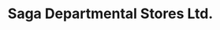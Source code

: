 ---
title: "Saga Departmental Stores Ltd."
url: /trivandrum/saga-departmental-stores-ltd/
shop: department store
---